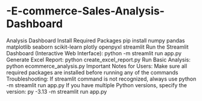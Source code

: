 # -E-commerce-Sales-Analysis-Dashboard
Analysis Dashboard
Install Required Packages 
pip install numpy pandas matplotlib seaborn scikit-learn plotly openpyxl streamlit
Run the Streamlit Dashboard (Interactive Web Interface):
python -m streamlit run app.py
Generate Excel Report:
python create_excel_report.py
Run Basic Analysis:
python ecommerce_analysis.py
Important Notes for Users:
Make sure all required packages are installed before running any of the commands
Troubleshooting:
If streamlit command is not recognized, always use python -m streamlit run app.py
If you have multiple Python versions, specify the version: py -3.13 -m streamlit run app.py
